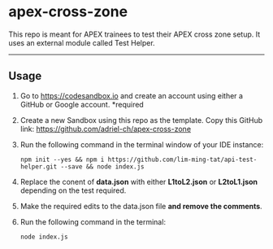 # apex-cross-zone

This repo is meant for APEX trainees to test their APEX cross zone setup. It uses an external module called Test Helper.

---

## Usage

1. Go to https://codesandbox.io and create an account using either a GitHub or Google account. *required

2. Create a new Sandbox using this repo as the template. Copy this GitHub link: https://github.com/adriel-ch/apex-cross-zone

1. Run the following command in the terminal window of your IDE instance:

    ```shell
    npm init --yes && npm i https://github.com/lim-ming-tat/api-test-helper.git --save && node index.js
    ```

3. Replace the conent of **data.json** with either **L1toL2.json** or **L2toL1.json** depending on the test required.

4. Make the required edits to the data.json file **and remove the comments**.

5. Run the following command in the terminal:

    ```shell
    node index.js
    ```
